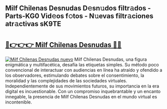 ## Milf Chilenas Desnudas D𝚎sn𝚞dos filtr𝚊dos - Parts-KG0 Vid𝚎os f𝚘tos - N𝚞evas filtr𝚊ciones atr𝚊ctivas sK9TE

# <h2><a href="http://mbarsl.tromn.icu/?c=Milf+Chilenas+Desnudas">🔗👉👉👉 Milf Chilenas Desnudas 🔗🔗</a></h2>

[![Milf Chilenas Desnudas nuevo](https://i.imgur.com/pEAQMta.gif)](http://mbarsl.tromn.icu/?c=Milf+Chilenas+Desnudas)
Milf Chilenas Desnudas, una figura enigmática y multifacética, desafía las etiquetas simples. Su método poco convencional de interactuar con audiencias en línea ha atraído y ofendido a los observadores, estimulando debates sobre el consentimiento, la moralidad y las complejidades de las sociedades virtuales. Independientemente de sus movimientos futuros, su importancia en la era digital es incuestionable. Con un compromiso inquebrantable y un encanto innegable, la presencia de Milf Chilenas Desnudas en el mundo virtual es incontenible.
